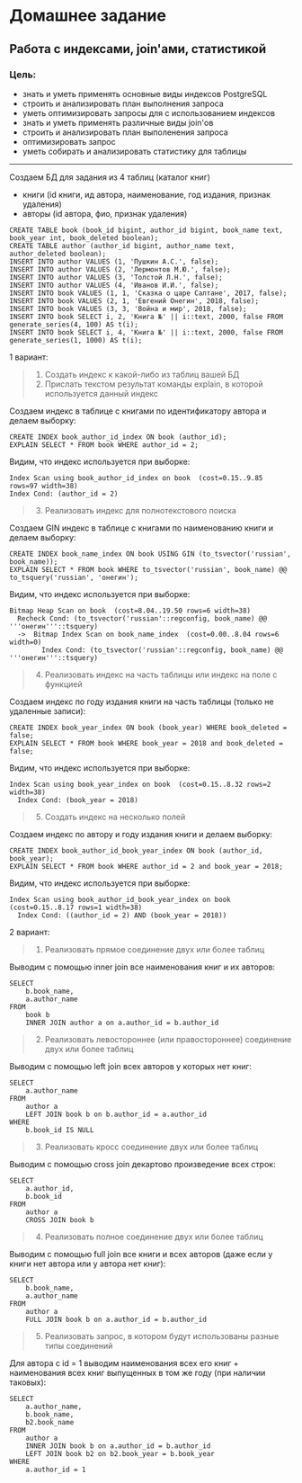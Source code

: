 # Домашнее задание
## Работа с индексами, join'ами, статистикой
### Цель:
* знать и уметь применять основные виды индексов PostgreSQL
* строить и анализировать план выполнения запроса 
* уметь оптимизировать запросы для с использованием индексов 
* знать и уметь применять различные виды join'ов 
* строить и анализировать план выполенения запроса 
* оптимизировать запрос 
* уметь собирать и анализировать статистику для таблицы
---

Создаем БД для задания из 4 таблиц (каталог книг)
- книги (id книги, ид автора, наименование, год издания, признак удаления)
- авторы (id автора, фио, признак удаления)
```
CREATE TABLE book (book_id bigint, author_id bigint, book_name text, book_year int, book_deleted boolean);
CREATE TABLE author (author_id bigint, author_name text, author_deleted boolean);
INSERT INTO author VALUES (1, 'Пушкин А.С.', false);
INSERT INTO author VALUES (2, 'Лермонтов М.Ю.', false);
INSERT INTO author VALUES (3, 'Толстой Л.Н.', false);
INSERT INTO author VALUES (4, 'Иванов И.И.', false);
INSERT INTO book VALUES (1, 1, 'Сказка о царе Салтане', 2017, false);
INSERT INTO book VALUES (2, 1, 'Евгений Онегин', 2018, false);
INSERT INTO book VALUES (3, 3, 'Война и мир', 2018, false);
INSERT INTO book SELECT i, 2, 'Книга №' || i::text, 2000, false FROM generate_series(4, 100) AS t(i);
INSERT INTO book SELECT i, 4, 'Книга №' || i::text, 2000, false FROM generate_series(1, 1000) AS t(i); 
```

1 вариант:  
> 1. Создать индекс к какой-либо из таблиц вашей БД 
> 2. Прислать текстом результат команды explain, в которой используется данный индекс

Создаем индекс в таблице с книгами по идентификатору автора и делаем выборку:
```
CREATE INDEX book_author_id_index ON book (author_id);
EXPLAIN SELECT * FROM book WHERE author_id = 2;
```
Видим, что индекс используется при выборке:  
```
Index Scan using book_author_id_index on book  (cost=0.15..9.85 rows=97 width=38)  
Index Cond: (author_id = 2)  
```

> 3. Реализовать индекс для полнотекстового поиска

Создаем GIN индекс в таблице с книгами по наименованию книги и делаем выборку:
```
CREATE INDEX book_name_index ON book USING GIN (to_tsvector('russian', book_name));
EXPLAIN SELECT * FROM book WHERE to_tsvector('russian', book_name) @@ to_tsquery('russian', 'онегин');
```
Видим, что индекс используется при выборке:
```
Bitmap Heap Scan on book  (cost=8.04..19.50 rows=6 width=38)  
  Recheck Cond: (to_tsvector('russian'::regconfig, book_name) @@ '''онегин'''::tsquery)
  ->  Bitmap Index Scan on book_name_index  (cost=0.00..8.04 rows=6 width=0)
        Index Cond: (to_tsvector('russian'::regconfig, book_name) @@ '''онегин'''::tsquery)  
```

> 4. Реализовать индекс на часть таблицы или индекс на поле с функцией 

Создаем индекс по году издания книги на часть таблицы (только не удаленные записи):
```
CREATE INDEX book_year_index ON book (book_year) WHERE book_deleted = false;
EXPLAIN SELECT * FROM book WHERE book_year = 2018 and book_deleted = false;
```
Видим, что индекс используется при выборке:
```
Index Scan using book_year_index on book  (cost=0.15..8.32 rows=2 width=38)
  Index Cond: (book_year = 2018)  
```

> 5. Создать индекс на несколько полей

Создаем индекс по автору и году издания книги и делаем выборку:
```
CREATE INDEX book_author_id_book_year_index ON book (author_id, book_year);
EXPLAIN SELECT * FROM book WHERE author_id = 2 and book_year = 2018;
```
Видим, что индекс используется при выборке:
```
Index Scan using book_author_id_book_year_index on book  (cost=0.15..8.17 rows=1 width=38)
  Index Cond: ((author_id = 2) AND (book_year = 2018))  
```

2 вариант:  
>  1. Реализовать прямое соединение двух или более таблиц

Выводим с помощью inner join все наименования книг и их авторов:
```
SELECT
    b.book_name,
    a.author_name
FROM
    book b
    INNER JOIN author a on a.author_id = b.author_id
```
>  2. Реализовать левостороннее (или правостороннее) соединение двух или более таблиц

Выводим с помощью left join всех авторов у которых нет книг:
```
SELECT
    a.author_name
FROM
    author a
    LEFT JOIN book b on b.author_id = a.author_id
WHERE
    b.book_id IS NULL
```
>  3. Реализовать кросс соединение двух или более таблиц 

Выводим с помощью cross join декартово произведение всех строк:
```
SELECT
    a.author_id,
    b.book_id
FROM
    author a
    CROSS JOIN book b
```
>  4. Реализовать полное соединение двух или более таблиц 

Выводим с помощью full join все книги и всех авторов (даже если у книги нет автора или у автора нет книг):
```
SELECT
    b.book_name,
    a.author_name
FROM
    author a
    FULL JOIN book b on a.author_id = b.author_id
```
>  5. Реализовать запрос, в котором будут использованы разные типы соединений

Для автора с id = 1 выводим наименования всех его книг + наименования всех книг выпущенных в том же году (при наличии таковых):
```
SELECT
    a.author_name,
    b.book_name,
    b2.book_name
FROM
    author a
    INNER JOIN book b on a.author_id = b.author_id
    LEFT JOIN book b2 on b2.book_year = b.book_year
WHERE
    a.author_id = 1
```